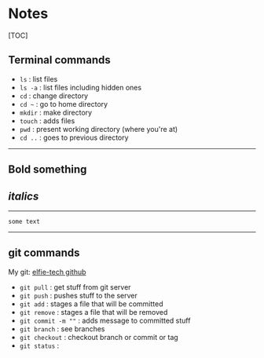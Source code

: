 # Notes

[TOC]

## Terminal commands
- `ls`    : list files
- `ls -a` : list files including hidden ones
- `cd` : change directory
- `cd ~` : go to home directory
- `mkdir` : make directory
- `touch` : adds files
- `pwd` : present working directory (where you're at)
- `cd ..` : goes to previous directory
---
**Bold something**
---
*italics*
---
---
``` text
some text
```
---
## git commands

My git: [elfie-tech github](https://github.com/elfie-tech)

- `git pull` : get stuff from git server
- `git push` : pushes stuff to the server
- `git add` : stages a file that will be committed
- `git remove` : stages a file that will be removed
- `git commit -m ""` : adds message to committed stuff
- `git branch` : see branches
- `git checkout` : checkout branch or commit or tag
- `git status` : 
